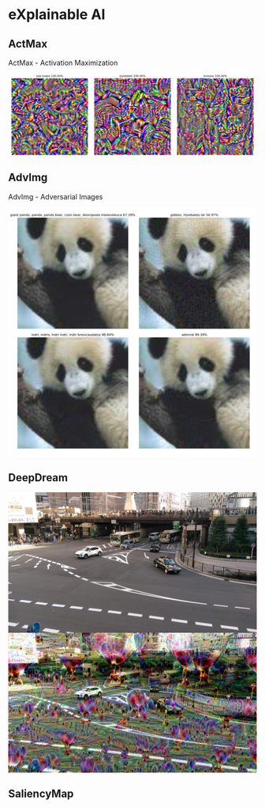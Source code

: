 # eXplainable AI

## ActMax

ActMax - Activation Maximization

<img src="ActMax/actmax.png" align="center">

## AdvImg

AdvImg - Adversarial Images

<img src="AdvImg/fast_iterative_least.png" align="center">

## DeepDream

<img src="DeepDream/sample.png" align="center">

<img src="DeepDream/nightmare.png" align="center">

## SaliencyMap
